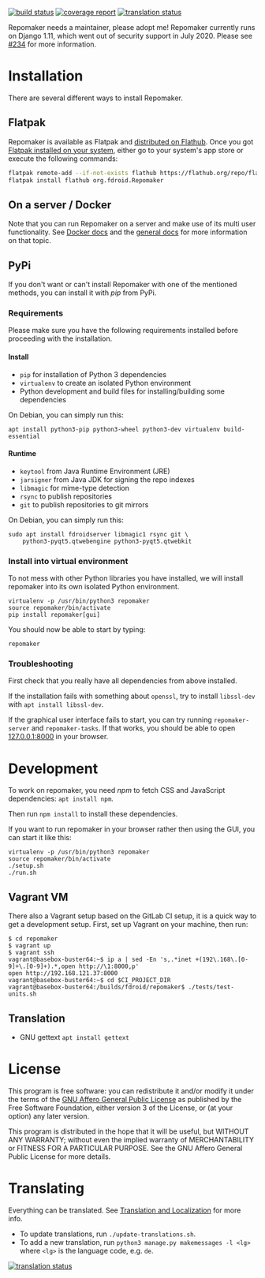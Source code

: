 [![build status](https://gitlab.com/fdroid/repomaker/badges/master/build.svg)](https://gitlab.com/fdroid/repomaker/commits/master)
[![coverage report](https://gitlab.com/fdroid/repomaker/badges/master/coverage.svg)](https://gitlab.com/fdroid/repomaker/-/jobs)
[![translation status](https://hosted.weblate.org/widgets/f-droid/-/repomaker/svg-badge.svg)](https://hosted.weblate.org/projects/f-droid/repomaker/)

Repomaker needs a maintainer, please adopt me!  Repomaker currently runs on Django 1.11, which went out of security support in July 2020. Please see [#234](https://gitlab.com/fdroid/repomaker/-/issues/233) for more information.

# Installation

There are several different ways to install Repomaker.

## Flatpak

Repomaker is available as Flatpak and
[distributed on Flathub](https://flathub.org/apps/details/org.fdroid.Repomaker).
Once you got [Flatpak installed on your system](https://flatpak.org/setup/),
either go to your system's app store or execute the following commands:
```bash
flatpak remote-add --if-not-exists flathub https://flathub.org/repo/flathub.flatpakrepo
flatpak install flathub org.fdroid.Repomaker
```

## On a server / Docker

Note that you can run Repomaker on a server and make use of its
multi user functionality.
See [Docker docs](https://gitlab.com/fdroid/repomaker/tree/master/docker)
and the
[general docs](https://gitlab.com/fdroid/repomaker/tree/master/doc)
for more information on that topic.


## PyPi

If you don't want or can't install Repomaker with one of the mentioned
methods, you can install it with _pip_ from PyPi.

### Requirements

Please make sure you have the following requirements installed
before proceeding with the installation. 

#### Install

* `pip` for installation of Python 3 dependencies
* `virtualenv` to create an isolated Python environment
* Python development and build files for installing/building some dependencies

On Debian, you can simply run this:

`apt install python3-pip python3-wheel python3-dev virtualenv build-essential`

#### Runtime

* `keytool` from Java Runtime Environment (JRE)
* `jarsigner` from Java JDK for signing the repo indexes
* `libmagic` for mime-type detection
* `rsync` to publish repositories
* `git` to publish repositories to git mirrors

On Debian, you can simply run this:

```
sudo apt install fdroidserver libmagic1 rsync git \
    python3-pyqt5.qtwebengine python3-pyqt5.qtwebkit
```

### Install into virtual environment

To not mess with other Python libraries you have installed,
we will install repomaker into its own isolated Python environment.

    virtualenv -p /usr/bin/python3 repomaker
    source repomaker/bin/activate
    pip install repomaker[gui]

You should now be able to start by typing:

    repomaker


### Troubleshooting

First check that you really have all dependencies from above installed.

If the installation fails with something about `openssl`,
try to install `libssl-dev` with `apt install libssl-dev`.

If the graphical user interface fails to start,
you can try running `repomaker-server` and `repomaker-tasks`.
If that works, you should be able to open [127.0.0.1:8000](http://127.0.0.1:8000/)
in your browser.


# Development

To work on repomaker, you need _npm_ to fetch CSS and JavaScript dependencies: `apt install npm`.

Then run `npm install` to install these dependencies.

If you want to run repomaker in your browser rather then using the GUI,
you can start it like this:

    virtualenv -p /usr/bin/python3 repomaker
    source repomaker/bin/activate
    ./setup.sh
    ./run.sh

## Vagrant VM

There also a Vagrant setup based on the GitLab CI setup, it is a quick
way to get a development setup.  First, set up Vagrant on your machine,
then run:

```console
$ cd repomaker
$ vagrant up
$ vagrant ssh
vagrant@basebox-buster64:~$ ip a | sed -En 's,.*inet +(192\.168\.[0-9]+\.[0-9]+).*,open http://\1:8000,p'
open http://192.168.121.37:8000
vagrant@basebox-buster64:~$ cd $CI_PROJECT_DIR
vagrant@basebox-buster64:/builds/fdroid/repomaker$ ./tests/test-units.sh
```


## Translation

* GNU gettext `apt install gettext`

# License

This program is free software: you can redistribute it and/or modify it
under the terms of the [GNU Affero General Public License](/LICENSE)
as published by the Free Software Foundation,
either version 3 of the License,
or (at your option) any later version.

This program is distributed in the hope that it will be useful,
but WITHOUT ANY WARRANTY;
without even the implied warranty of MERCHANTABILITY or FITNESS FOR A PARTICULAR PURPOSE.
See the GNU Affero General Public License for more details.


# Translating

Everything can be translated.  See
[Translation and Localization](https://f-droid.org/docs/Translation_and_Localization)
for more info.

* To update translations, run `./update-translations.sh`.
* To add a new translation, run `python3 manage.py makemessages -l <lg>` where `<lg>` is the language code, e.g. `de`.

[![translation status](https://hosted.weblate.org/widgets/f-droid/-/repomaker/multi-auto.svg)](https://hosted.weblate.org/engage/f-droid/?utm_source=widget)
